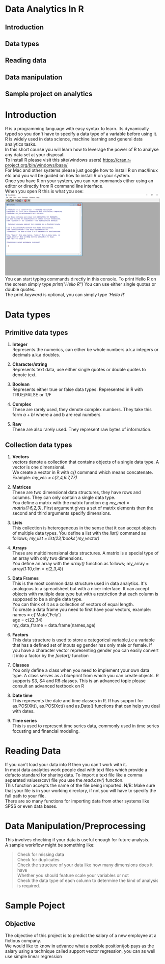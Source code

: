 # Data Analytics In R
## Introduction
## Data types
## Reading data
## Data manipulation
## Sample project on analytics
# Introduction
R is a programming language with easy syntax to learn. Its dynamically typed so you don't have to specify a data type of a variable before using it.<br>
R is widely used in data science, machine learning and general data analytics tasks.<br> In this short course you will learn how to leverage the power of R to analyse any data set at your disposal.<br>
To install R please visit this site(windows users) https://cran.r-project.org/bin/windows/base/ <br>
For Mac and other systems please just google how to install R on mac/linux etc and you will be guided on how to install R on your system.<br>
Once you have R on your system, you can run commands either using an editor or directly from R command line interface.<br>
When you open R this is what you see: <br>
![R console](console.PNG)
<br>
You can start typing commands directly in this console. To print Hello R on the screen simply type <i>print("Hello R")</i> You can use either single quotes or double quotes.<br>
The print <i>keyward</i> is optional, you can simply type <i>'Hello R'</i>
# Data types
## Primitive data types
1. <b>Integer</b> <br>
Represents the numerics, can either be whole numbers a.k.a integers or decimals a.k.a doubles.

2. <b>Character/string</b><br>
Represents text data, use either single quotes or double quotes to denote text.

3. <b>Boolean</b><br>
Represents either true or false data types. Represented in R with TRUE/FALSE or T/F

4. <b>Complex</b><br>
These are rarely used, they denote complex numbers. They take this form <i>a + bi</i> where a and b are real numbers.

5. <b>Raw</b><br>
These are also rarely used. They represent raw bytes of information.

## Collection data types
1. <b>Vectors</b> <br>
vectors denote a collection that contains objects of a single data type. A vector is one dimensional.<br>
We create a vector in R with <i>c()</i> command which means concatenate. Example: <i>my_vec = c(2,4,6.7,77)</i>

2. <b>Matrices</b> <br>
These are two dimensional data structures, they have rows and columns. They can only contain a single data type.<br>
You define a matrix with the matrix function e.g <i>my_mat = matrix(1:6,2,3)</i>. First argument gives a set of matrix elements then the second and third arguments specify dimensions.

3. <b>Lists</b> <br>
This collection is heterogeneous in the sense that it can accept objects of multiple data types. You define a list with the <i>list()</i> command as follows; <i>my_list = list(23,'books',my_vector)</i>

4. <b>Arrays</b> <br>
These are multidimensional data structures. A matrix is a special type of an array with only two dimensions.<br>
You define an array with the <i>array()</i> function as follows; my_array = array(1:10,dim = c(2,3,4))

5. <b>Data Frames</b> <br>
This is the most common data structure used in data analytics. It's analogous to a spreadsheet but with a nicer interface. It can accept objects with multiple data type but with a restriction that each column is supposed to be a single data type.<br>
You can think of it as a collection of vectors of equal length.<br>
To create a data frame you need to first have your vectors, example:<br>
names = c('Mato','Fely')<br>
age = c(22,34)<br>
my_data_frame = data.frame(names,age)

6. <b>Factors</b> <br>
This data structure is used to store a categorical variable,i.e a variable that has a defined set of inputs eg gender has only male or female. If you have a character vector representing gender you can easily convert it into a factor by the <i>factor()</i> function

7. <b>Classes</b> <br>
You only define a class when you need to implement your own data type. A class serves as a blueprint from which you can create objects. R supports S3, S4 and R6 classes. This is an advanced topic please consult an advanced textbook on R

8. <b>Date time</b> <br>
This represents the date and time classes in R. R has support for as.POSIXlt(), as.POSIXct() and as.Date() functions that can help you deal with dates.

9. <b>Time series</b> <br>
This is used to represent time series data, commonly used in time series focusting and financial modeling.

# Reading Data
If you can't load your data into R then you can't work with it.<br>
In most data analytics work people deal with text files which provide a defacto standard for sharing data. To import a text file like a comma separated values(csv) file you use the <i>read.csv()</i> function. <br>This function accepts the name of the file being imported. N/B: Make sure that your file is in your working directory, if not you will have to specify the full path to your file.<br>
There are so many functions for importing data from other systems like SPSS or even data bases.

# Data Manipulation/Preprocessing
This involves checking if your data is useful enough for future analysis. <br>A sample workflow might be something like:<br>
>Check for missing data<br>
 Check for duplicates<br>
 Check the structure of your data like how many dimensions does it have<br>
 Whether you should feature scale your variables or not<br>
 Check the data type of each column to determine the kind of analysis is required.


# Sample Poject
## Objective
The objective of this project is to predict the salary of a new employee at a fictious company. <br>
We would like to know in advance what a posible position/job pays as the salary using a technique called support vector regression, you can as well use simple linear regression



